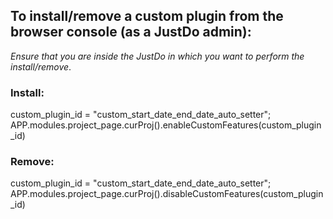 ## To install/remove a custom plugin from the browser console (as a JustDo admin):

*Ensure that you are inside the JustDo in which you want to perform the install/remove*.

### Install:

custom_plugin_id = "custom_start_date_end_date_auto_setter";
APP.modules.project_page.curProj().enableCustomFeatures(custom_plugin_id)

### Remove:


custom_plugin_id = "custom_start_date_end_date_auto_setter";
APP.modules.project_page.curProj().disableCustomFeatures(custom_plugin_id)